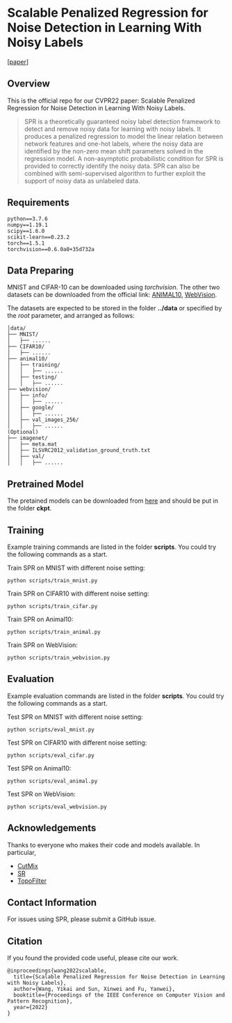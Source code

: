 # Scalable Penalized Regression for Noise Detection in Learning With Noisy Labels
\[[paper](https://openaccess.thecvf.com/content/CVPR2022/papers/Wang_Scalable_Penalized_Regression_for_Noise_Detection_in_Learning_With_Noisy_CVPR_2022_paper.pdf)\]

## Overview
This is the official repo for our CVPR22 paper: Scalable Penalized Regression for Noise Detection in Learning With Noisy Labels.

> SPR is a theoretically guaranteed noisy label detection framework to detect and remove noisy data for learning with noisy labels. It produces a penalized regression to model the linear relation between network features and one-hot labels, where the noisy data are identified by the non-zero mean shift parameters solved in the regression model. A non-asymptotic probabilistic condition for SPR is provided to correctly identify the noisy data. SPR can also be combined with semi-supervised algorithm to further exploit the support of noisy data as unlabeled data.

## Requirements
```
python==3.7.6
numpy==1.19.1
scipy==1.6.0
scikit-learn==0.23.2
torch==1.5.1
torchvision==0.6.0a0+35d732a
```

## Data Preparing

MNIST and CIFAR-10 can be downloaded using *torchvision*. The other two datasets can be downloaded from the official link: [ANIMAL10](https://dm.kaist.ac.kr/datasets/animal-10n/), [WebVision](https://data.vision.ee.ethz.ch/cvl/webvision/dataset2017.html).

The datasets are expected to be stored in the folder **../data** or specified by the *root* parameter, and arranged as follows:
```
│data/
├── MNIST/
│   ├── ......
├── CIFAR10/
│   ├── ......
├── animal10/
│   ├── training/
│   │   ├── ......
│   ├── testing/
│   │   ├── ......
├── webvision/
│   ├── info/
│   │   ├── ......
│   ├── google/
│   │   ├── ......
│   ├── val_images_256/
│   │   ├── ......
(Optional)
├── imagenet/
│   ├── meta.mat
│   ├── ILSVRC2012_validation_ground_truth.txt
│   ├── val/
│   │   ├── ......
```


## Pretrained Model
The pretained models can be downloaded from [here](https://drive.google.com/drive/folders/1m0SDABpEcJotp1bnbYILP2KnAf2XGPwX?usp=sharing) and should be put in the folder **ckpt**.

## Training
Example training commands are listed in the folder **scripts**.
You could try the following commands as a start.

Train SPR on MNIST with different noise setting:
```
python scripts/train_mnist.py
```

Train SPR on CIFAR10 with different noise setting:
```
python scripts/train_cifar.py
```

Train SPR on Animal10:
```
python scripts/train_animal.py
```

Train SPR on WebVision:
```
python scripts/train_webvision.py
```

## Evaluation
Example evaluation commands are listed in the folder **scripts**.
You could try the following commands as a start.

Test SPR on MNIST with different noise setting:
```
python scripts/eval_mnist.py
```

Test SPR on CIFAR10 with different noise setting:
```
python scripts/eval_cifar.py
```

Test SPR on Animal10:
```
python scripts/eval_animal.py
```

Test SPR on WebVision:
```
python scripts/eval_webvision.py
```

## Acknowledgements
Thanks to everyone who makes their code and models available. In particular,

- [CutMix](https://github.com/clovaai/CutMix-PyTorch)
- [SR](https://github.com/hitcszx/lnl_sr)
- [TopoFilter](https://github.com/pxiangwu/TopoFilter)

## Contact Information
For issues using SPR, please submit a GitHub issue.

## Citation

If you found the provided code useful, please cite our work.

```
@inproceedings{wang2022scalable,
  title={Scalable Penalized Regression for Noise Detection in Learning with Noisy Labels},
  author={Wang, Yikai and Sun, Xinwei and Fu, Yanwei},
  booktitle={Proceedings of the IEEE Conference on Computer Vision and Pattern Recognition},
  year={2022}
}
```